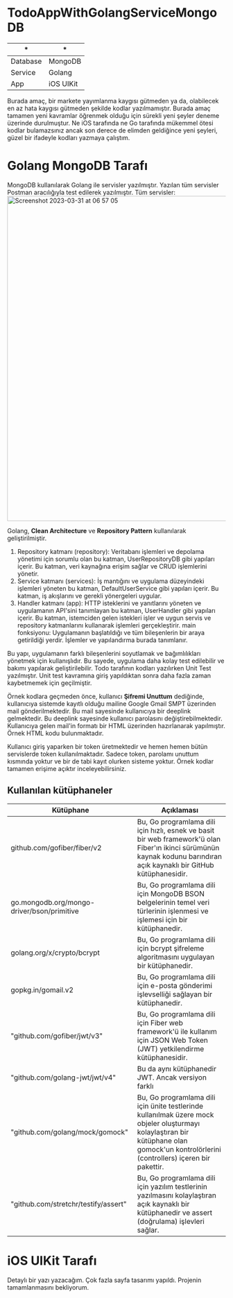# TodoAppWithGolangServiceMongoDB

|*|*|
|--|--|
|Database|MongoDB|
|Service|Golang|
|App|iOS UIKit|

Burada amaç, bir markete yayımlanma kaygısı gütmeden ya da, olabilecek en az hata kaygısı gütmeden şekilde kodlar yazılmamıştır. Burada amaç tamamen yeni kavramlar öğrenmek olduğu için sürekli yeni şeyler deneme üzerinde durulmuştur. Ne iOS tarafında ne Go tarafında mükemmel ötesi kodlar bulamazsınız ancak son derece de elimden geldiğince yeni şeyleri, güzel bir ifadeyle kodları yazmaya çalıştım.

# Golang MongoDB Tarafı

MongoDB kullanılarak Golang ile servisler yazılmıştır. Yazılan tüm servisler Postman aracılığıyla test edilerek yazılmıştır. Tüm servisler:
<img width="750" alt="Screenshot 2023-03-31 at 06 57 05" src="https://user-images.githubusercontent.com/56068905/229024412-2d68b74a-17cf-4352-a8df-696748f6acde.png">

Golang, **Clean Architecture** ve **Repository Pattern** kullanılarak geliştirilmiştir.
1. Repository katmanı (repository): Veritabanı işlemleri ve depolama yönetimi için sorumlu olan bu katman, UserRepositoryDB gibi yapıları içerir. Bu katman, veri kaynağına erişim sağlar ve CRUD işlemlerini yönetir.
2. Service katmanı (services): İş mantığını ve uygulama düzeyindeki işlemleri yöneten bu katman, DefaultUserService gibi yapıları içerir. Bu katman, iş akışlarını ve gerekli yönergeleri uygular.
3. Handler katmanı (app): HTTP isteklerini ve yanıtlarını yöneten ve uygulamanın API'sini tanımlayan bu katman, UserHandler gibi yapıları içerir. Bu katman, istemciden gelen istekleri işler ve uygun servis ve repository katmanlarını kullanarak işlemleri gerçekleştirir.
main fonksiyonu: Uygulamanın başlatıldığı ve tüm bileşenlerin bir araya getirildiği yerdir. İşlemler ve yapılandırma burada tanımlanır.

Bu yapı, uygulamanın farklı bileşenlerini soyutlamak ve bağımlılıkları yönetmek için kullanışlıdır. Bu sayede, uygulama daha kolay test edilebilir ve bakımı yapılarak geliştirilebilir. Todo tarafının kodları yazılırken Unit Test yazılmıştır. Unit test kavramına giriş yapıldıktan sonra daha fazla zaman kaybetmemek için geçilmiştir.

Örnek kodlara geçmeden önce, kullanıcı **Şifremi Unuttum** dediğinde, kullanıcıya sistemde kayıtlı olduğu mailine Google Gmail SMPT üzerinden mail gönderilmektedir. Bu mail sayesinde kullanıcıya bir deeplink gelmektedir. Bu deeplink sayesinde kullanıcı parolasını değiştirebilmektedir. Kullanıcıya gelen mail'in formatı bir HTML üzerinden hazırlanarak yapılmıştır. Örnek HTML kodu bulunmaktadır.

Kullanıcı giriş yaparken bir token üretmektedir ve hemen hemen bütün servislerde token kullanılmaktadır. Sadece token, parolamı unuttum kısmında yoktur ve bir de tabi kayıt olurken sisteme yoktur. Örnek kodlar tamamen erişime açıktır inceleyebilirsiniz.

## Kullanılan kütüphaneler
|Kütüphane|Açıklaması|
|---|---|
|github.com/gofiber/fiber/v2|Bu, Go programlama dili için hızlı, esnek ve basit bir web framework'ü olan Fiber'ın ikinci sürümünün kaynak kodunu barındıran açık kaynaklı bir GitHub kütüphanesidir.|
|go.mongodb.org/mongo-driver/bson/primitive|Bu, Go programlama dili için MongoDB BSON belgelerinin temel veri türlerinin işlenmesi ve işlemesi için bir kütüphanedir.|
|golang.org/x/crypto/bcrypt|Bu, Go programlama dili için bcrypt şifreleme algoritmasını uygulayan bir kütüphanedir.|
|gopkg.in/gomail.v2|Bu, Go programlama dili için e-posta gönderimi işlevselliği sağlayan bir kütüphanedir.|
|"github.com/gofiber/jwt/v3"|Bu, Go programlama dili için Fiber web framework'ü ile kullanım için JSON Web Token (JWT) yetkilendirme kütüphanesidir.|
|"github.com/golang-jwt/jwt/v4"|Bu da aynı kütüphanedir JWT. Ancak versiyon farklı|
|"github.com/golang/mock/gomock"|Bu, Go programlama dili için ünite testlerinde kullanılmak üzere mock objeler oluşturmayı kolaylaştıran bir kütüphane olan gomock'un kontrolörlerini (controllers) içeren bir pakettir.|
|"github.com/stretchr/testify/assert"|Bu, Go programlama dili için yazılım testlerinin yazılmasını kolaylaştıran açık kaynaklı bir kütüphanedir ve assert (doğrulama) işlevleri sağlar.|

# iOS UIKit Tarafı

Detaylı bir yazı yazacağım. Çok fazla sayfa tasarımı yapıldı. Projenin tamamlanmasını bekliyorum. 
